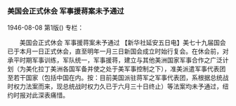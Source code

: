 ### 美国会正式休会  军事援蒋案未予通过

1946-08-08
第1版()
专栏：

　　美国会正式休会
    军事援蒋案未予通过
    【新华社延安五日电】美七十九届国会已于本月一日正式休会，直至明年一月三日新国会成立时始行复会。在休会前，对承平时期军事训练，军队统一，军事援蒋，建立与其他美洲国家军事合作之广泛计划（为美化拉丁美洲各国军备并使之处于美军事控制之下），准美派遣军事代表团至若干国家（包括中国在内。按：目前美国派驻蒋军之军事代表团，系根据总统战时权力法案而来，现总统战时权力久已于六月三十日终止）等法案均未予通过，纽约时报对此深表痛惜。
